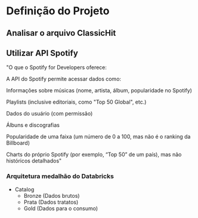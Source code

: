 
# Definição do Projeto

## Analisar o arquivo ClassicHit

## Utilizar API Spotify

"O que o Spotify for Developers oferece:

A API do Spotify permite acessar dados como:

Informações sobre músicas (nome, artista, álbum, popularidade no Spotify)

Playlists (inclusive editoriais, como "Top 50 Global", etc.)

Dados do usuário (com permissão)

Álbuns e discografias

Popularidade de uma faixa (um número de 0 a 100, mas não é o ranking da Billboard)

Charts do próprio Spotify (por exemplo, “Top 50” de um país), mas não históricos detalhados"

### Arquitetura medalhão do Databricks

- Catalog
  - Bronze (Dados brutos)
  - Prata (Dados tratatos)
  - Gold (Dados para o consumo)

